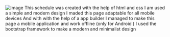 ![image](https://github.com/Vitalie11/Class_Timetable/assets/86378065/c3f12244-914a-475b-8022-e42805ed0c73)
This schedule was created with the help of html and css 
I am used a simple and modern design
I maded this page adaptable for all mobile devices
And with with the help of a app builder I managed to make this page a mobile application and work offline (only for Android )
I used the bootstrap framework to make a modern and minimalist design
